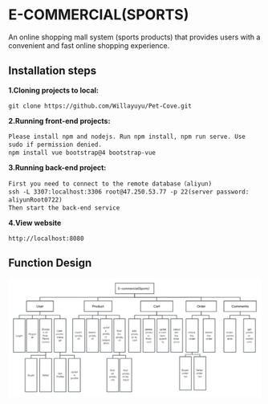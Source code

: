 # E-COMMERCIAL(SPORTS)

An online shopping mall system (sports products) that provides users with a convenient and fast online shopping experience.

## Installation steps

**1.Cloning projects to local:**

```
git clone https://github.com/Willayuyu/Pet-Cove.git
```

**2.Running front-end projects:**

```
Please install npm and nodejs. Run npm install, npm run serve. Use sudo if permission denied.
npm install vue bootstrap@4 bootstrap-vue
```

**3.Running back-end project:**

```
First you need to connect to the remote database（aliyun)
ssh -L 3307:localhost:3306 root@47.250.53.77 -p 22(server password: aliyunRoot0722)
Then start the back-end service

```

**4.View website**

```
http://localhost:8080
```

## Function Design
![Function](./images/function.png)

